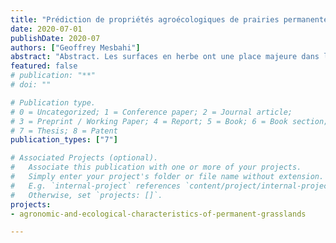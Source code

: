 ```yaml
---
title: "Prédiction de propriétés agroécologiques de prairies permanentes et de leurs compromis : l’exemple du massif vosgien"
date: 2020-07-01
publishDate: 2020-07
authors: ["Geoffrey Mesbahi"]
abstract: "Abstract. Les surfaces en herbe ont une place majeure dans les agrosystèmes mondiaux. En France, les prairies permanentes sont associées à des propriétés agronomiques, car elles assurent près de la moitié de la production fourragère. Elles sont aussi associées à des propriétés écologiques car elles accueillent une riche biodiversité végétale et animale, et séquestrent le carbone. Mieux comprendre les déterminants des propriétés agroécologiques, mais aussi leurs synergies et compromis, pourra aider les agriculteurs et leurs conseillers agricoles et écologues à valoriser des prairies diversifiées, et une diversité de prairies. Les objectifs de cette thèse sont donc 1) d’identifier les critères du milieu, des pratiques agricoles et de la végétation qui prédisent les propriétés prairiales, 2) de prédire les propriétés agroécologiques à l’aide de typologies de prairies, sans connaissance précise des critères environnementaux ni des pratiques agricoles, 3) d’étudier et prédire les synergies et compromis entre propriétés d’une même prairie, 4) de se questionner sur la transmission des connaissances scientifiques aux agriculteurs et leurs conseillers. Pour atteindre ces objectifs, j’ai valorisé une base de données de près de 800 prairies permanentes de précédentes études. J’en ai ensuite extrait 59 prairies représentatives du massif vosgien, sur lesquelles, j’ai réalisé des relevés botaniques, des mesures de rendement, des prélèvements de fourrage pour en connaitre la qualité et la teneur en antioxydants, et des prélèvements de sol pour en connaitre la composition précise. Enfin, j’ai collecté des informations sur les pratiques agricoles, le climat et la topographie de chacune de ces prairies. Les résultats montrent que les compositions botaniques sont influencées par des gradients d’intensité des pratiques, de sol et d’altitude, mais que la connaissance des pratiques agricoles est dispensable car fortement corrélée aux critères du milieu. Bien que de nombreux critères soient pris en compte dans l’analyse, la qualité prédictive reste faible. La prédiction des propriétés agroécologiques montre de grandes variabilités de qualité. Des propriétés écologiques (indice de Shannon, richesse en espèces oligotrophiles, valeur nectarifère et stock de carbone), et agronomiques (valeur pastorale, UFL, PDIN) sont correctement prédites par des ensembles de critères du sol, du climat, du paysage et de la composition botanique (présence et abondance d’espèces, types prairiaux). Cependant, la prédiction des propriétés uniquement grâce aux typologies prairiales montre que les propriétés écologiques sont difficilement prédictibles, bien que combiner différentes méthodes typologiques améliore la qualité des prédictions. L’étude des synergies et compromis entre propriétés montre qu’il n’est pas possible de cumuler toutes les propriétés agroécologiques sur une même prairie. Cependant, il est possible d’associer rendement et diversité botanique ; les différents indices de qualité nutritive; ou encore espèces patrimoniales et souplesse d’exploitation. Enfin, la réflexion sur la transmission des connaissances scientifiques aux acteurs de terrain montre de nombreuses solutions, et que les outils utilisés doivent pouvoir s’adapter aux attentes de chacun. En particulier, la définition de la qualité fourragère varie fortement entre agriculteurs (quantité et/ou qualité), et il est nécessaire de trouver un équilibre entre précision des outils et facilité d’utilisation. Cette thèse apporte donc de nouvelles connaissances sur la prédiction des propriétés agroécologiques des prairies permanentes et de leurs compromis, notamment grâce à la prise en compte de nombreux critères prédictifs liés au milieux, aux pratiques agricoles et à la végétation, mais aussi grâce à la prédiction de propriétés encore méconnues. Enfin, cette thèse soulève le problème de la création d’outils polyvalents permettant de prédire les propriétés agroécologiques des prairies permanentes."
featured: false
# publication: "**"
# doi: ""

# Publication type.
# 0 = Uncategorized; 1 = Conference paper; 2 = Journal article;
# 3 = Preprint / Working Paper; 4 = Report; 5 = Book; 6 = Book section;
# 7 = Thesis; 8 = Patent
publication_types: ["7"]

# Associated Projects (optional).
#   Associate this publication with one or more of your projects.
#   Simply enter your project's folder or file name without extension.
#   E.g. `internal-project` references `content/project/internal-project/index.md`.
#   Otherwise, set `projects: []`.
projects:
- agronomic-and-ecological-characteristics-of-permanent-grasslands

---
```

